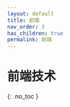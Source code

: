 ```yaml
---
layout: default
title: 前端
nav_order: 3
has_children: true
permalink: 前端
---
```


# 前端技术
{: .no_toc }

